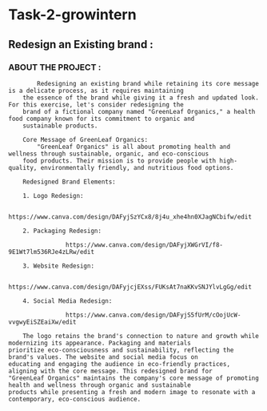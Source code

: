 # Task-2-growintern

## Redesign an Existing brand : 

### ABOUT THE PROJECT : 

            Redesigning an existing brand while retaining its core message is a delicate process, as it requires maintaining 
        the essence of the brand while giving it a fresh and updated look. For this exercise, let's consider redesigning the 
        brand of a fictional company named "GreenLeaf Organics," a health food company known for its commitment to organic and 
        sustainable products.

        Core Message of GreenLeaf Organics:
            "GreenLeaf Organics" is all about promoting health and wellness through sustainable, organic, and eco-conscious 
        food products. Their mission is to provide people with high-quality, environmentally friendly, and nutritious food options.

        Redesigned Brand Elements:

        1. Logo Redesign:

                    https://www.canva.com/design/DAFyjSzYCx8/8j4u_xhe4hn0XJagNCbifw/edit

        2. Packaging Redesign:

                    https://www.canva.com/design/DAFyjXWGrVI/f8-9E1Wt7lm536RJe4zLRw/edit

        3. Website Redesign:

                    https://www.canva.com/design/DAFyjcjEXss/FUKsAt7naKKvSNJYlvLgGg/edit

        4. Social Media Redesign:

                    https://www.canva.com/design/DAFyjS5fUrM/cOojUcW-vvgwyEiSZEaiXw/edit

        The logo retains the brand's connection to nature and growth while modernizing its appearance. Packaging and materials 
    prioritize eco-consciousness and sustainability, reflecting the brand's values. The website and social media focus on 
    educating and engaging the audience in eco-friendly practices, aligning with the core message. This redesigned brand for 
    "GreenLeaf Organics" maintains the company's core message of promoting health and wellness through organic and sustainable 
    products while presenting a fresh and modern image to resonate with a contemporary, eco-conscious audience.
